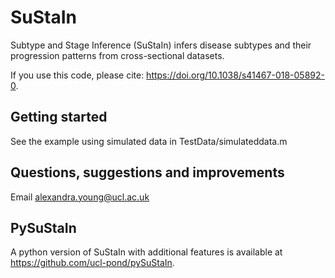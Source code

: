 # SuStaIn

Subtype and Stage Inference (SuStaIn) infers disease subtypes and their progression patterns from cross-sectional datasets. 

If you use this code, please cite: https://doi.org/10.1038/s41467-018-05892-0.


## Getting started

See the example using simulated data in TestData/simulateddata.m


## Questions, suggestions and improvements

Email alexandra.young@ucl.ac.uk


## PySuStaIn

A python version of SuStaIn with additional features is available at https://github.com/ucl-pond/pySuStaIn.
